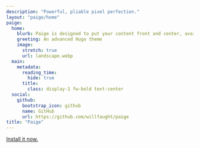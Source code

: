 ```yaml
---
description: "Powerful, pliable pixel perfection."
layout: "paige/home"
paige:
  home:
    blurb: Paige is designed to put your content front and center, avoiding the typical clutter. The look is seamless and smooth, scalable and readable, portable and efficient. The layout is minimal and responsive, using verticality and white space to focus and delineate parts of the page. The implementation is flexible and extensible. It's a versatile canvas that serves most web needs. Welcome to the last Hugo theme you'll probably ever need.
    greeting: An advanced Hugo theme
    image:
      stretch: true
      url: landscape.webp
  main:
    metadata:
      reading_time:
        hide: true
      title:
        class: display-1 fw-bold text-center
  social:
    github:
      bootstrap_icon: github
      name: GitHub
      url: https://github.com/willfaught/paige
title: "Paige"
---
```


<a class="lead" href="https://github.com/willfaught/paige">Install it now.</a>
